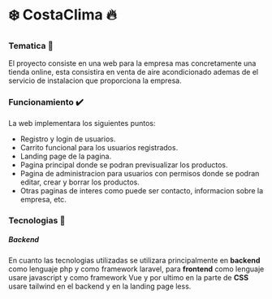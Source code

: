 # ❄️ CostaClima 🔥

### Tematica 🛒 
El proyecto consiste en una web para la empresa mas concretamente una tienda online, esta consistira en venta de aire acondicionado ademas de el servicio de instalacion que proporciona la empresa.

### Funcionamiento ✔️ 
La web implementara los siguientes puntos:
  * Registro y login de usuarios.
  * Carrito funcional para los usuarios registrados.
  * Landing page de la pagina.
  * Pagina principal donde se podran previsualizar los productos.
  * Pagina de administracion para usuarios con permisos donde se podran editar, crear y borrar los productos.
  * Otras paginas de interes como puede ser contacto, informacion sobre la empresa, etc.

### Tecnologias 🤖

##### Backend
En cuanto las tecnologias utilizadas se utilizara principalmente en **backend** como lenguaje php y como framework laravel, para **frontend** como lenguaje usare javascript y como framework Vue y por ultimo en la parte de **CSS** usare tailwind en el backend y en la landing page less.
